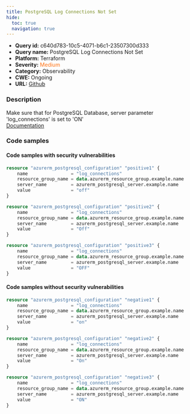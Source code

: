 ```yaml
---
title: PostgreSQL Log Connections Not Set
hide:
  toc: true
  navigation: true
---
```


-   **Query id:** c640d783-10c5-4071-b6c1-23507300d333
-   **Query name:** PostgreSQL Log Connections Not Set
-   **Platform:** Terraform
-   **Severity:** <span style="color:#ff7213">Medium</span>
-   **Category:** Observability
-   **CWE:** Ongoing
-   **URL:** [Github](https://github.com/DataDog/kics/tree/master/assets/queries/terraform/azure/postgre_sql_log_connections_not_set)

### Description
Make sure that for PostgreSQL Database, server parameter 'log_connections' is set to 'ON'<br>
[Documentation](https://registry.terraform.io/providers/hashicorp/azurerm/latest/docs/resources/postgresql_configuration)

### Code samples
#### Code samples with security vulnerabilities
```tf title="Positive test num. 1 - tf file" hl_lines="19 12 5"
resource "azurerm_postgresql_configuration" "positive1" {
    name                = "log_connections"
    resource_group_name = data.azurerm_resource_group.example.name
    server_name         = azurerm_postgresql_server.example.name
    value               = "off"
}

resource "azurerm_postgresql_configuration" "positive2" {
    name                = "log_connections"
    resource_group_name = data.azurerm_resource_group.example.name
    server_name         = azurerm_postgresql_server.example.name
    value               = "Off"
}

resource "azurerm_postgresql_configuration" "positive3" {
    name                = "log_connections"
    resource_group_name = data.azurerm_resource_group.example.name
    server_name         = azurerm_postgresql_server.example.name
    value               = "OFF"
}
```


#### Code samples without security vulnerabilities
```tf title="Negative test num. 1 - tf file"
resource "azurerm_postgresql_configuration" "negative1" {
    name                = "log_connections"
    resource_group_name = data.azurerm_resource_group.example.name
    server_name         = azurerm_postgresql_server.example.name
    value               = "on"
}

resource "azurerm_postgresql_configuration" "negative2" {
    name                = "log_connections"
    resource_group_name = data.azurerm_resource_group.example.name
    server_name         = azurerm_postgresql_server.example.name
    value               = "On"
}

resource "azurerm_postgresql_configuration" "negative3" {
    name                = "log_connections"
    resource_group_name = data.azurerm_resource_group.example.name
    server_name         = azurerm_postgresql_server.example.name
    value               = "ON"
}
```
